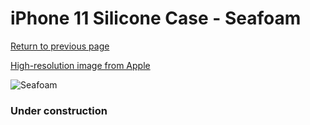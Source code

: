 # iPhone 11 Silicone Case - Seafoam

[Return to previous page](/iphone_xr)

[High-resolution image from Apple](https://store.storeimages.cdn-apple.com/8756/as-images.apple.com/is/MY182?wid=4500&hei=4500&fmt=png)

<div style="width: 384px"><img src="/everysource/MY182.png" alt="Seafoam"></div>

### Under construction
